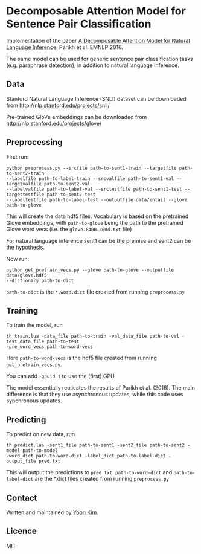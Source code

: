 # Decomposable Attention Model for Sentence Pair Classification

Implementation of the paper [A Decomposable Attention Model for Natural Language Inference](https://arxiv.org/abs/1606.01933). Parikh et al. EMNLP 2016.

The same model can be used for generic sentence pair classification tasks (e.g. paraphrase detection), in addition to natural language inference.

## Data
Stanford Natural Language Inference (SNLI) dataset can be downloaded from http://nlp.stanford.edu/projects/snli/

Pre-trained GloVe embeddings can be downloaded from http://nlp.stanford.edu/projects/glove/

## Preprocessing

First run:
```
python preprocess.py --srcfile path-to-sent1-train --targetfile path-to-sent2-train
--labelfile path-to-label-train --srcvalfile path-to-sent1-val --targetvalfile path-to-sent2-val
--labelvalfile path-to-label-val --srctestfile path-to-sent1-test --targettestfile path-to-sent2-test
--labeltestfile path-to-label-test --outputfile data/entail --glove path-to-glove
```
This will create the data hdf5 files. Vocabulary is based on the pretrained Glove embeddings,
with `path-to-glove` being the path to the pretrained Glove word vecs (i.e. the `glove.840B.300d.txt`
file)

For natural language inference sent1 can be the premise and sent2 can be the hypothesis.

Now run:
```
python get_pretrain_vecs.py --glove path-to-glove --outputfile data/glove.hdf5
--dictionary path-to-dict
```
`path-to-dict` is the `*.word.dict` file created from running `preprocess.py`

## Training
To train the model, run 
```
th train.lua -data_file path-to-train -val_data_file path-to-val -test_data_file path-to-test
-pre_word_vecs path-to-word-vecs
```
Here `path-to-word-vecs` is the hdf5 file created from running `get_pretrain_vecs.py`.

You can add `-gpuid 1` to use the (first) GPU.

The model essentially replicates the results of Parikh et al. (2016). The main difference is that
they use asynchronous updates, while this code uses synchronous updates.

## Predicting
To predict on new data, run
```
th predict.lua -sent1_file path-to-sent1 -sent2_file path-to-sent2 -model path-to-model
-word_dict path-to-word-dict -label_dict path-to-label-dict -output_file pred.txt
```
This will output the predictions to `pred.txt`. `path-to-word-dict` and `path-to-label-dict` are the
*.dict files created from running `preprocess.py`

## Contact

Written and maintained by <a href="http://yoon.io">Yoon Kim</a>.

## Licence
MIT

